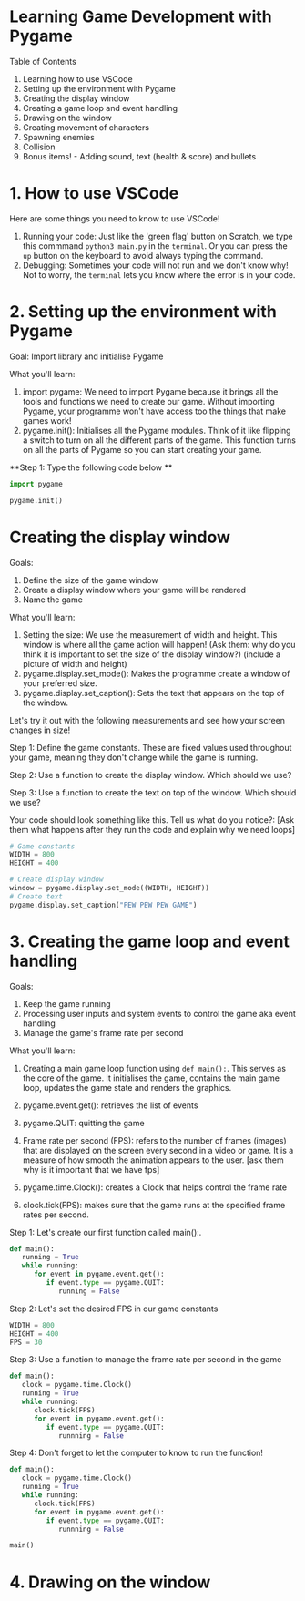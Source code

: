 # Learning Game Development with Pygame

Table of Contents
1. Learning how to use VSCode
2. Setting up the environment with Pygame
3. Creating the display window
4. Creating a game loop and event handling
5. Drawing on the window
6. Creating movement of characters
7. Spawning enemies
8. Collision
9. Bonus items! - Adding sound, text (health & score) and bullets

# 1. How to use VSCode

Here are some things you need to know to use VSCode!

1. Running your code: Just like the 'green flag' button on Scratch, we type this commmand ``` python3 main.py ``` in the ```terminal```. Or you can press the ``` up ``` button on the keyboard to avoid always typing the command.
2. Debugging: Sometimes your code will not run and we don't know why! Not to worry, the ```terminal``` lets you know where the error is in your code. 


# 2. Setting up the environment with Pygame
Goal: Import library and initialise Pygame

What you'll learn:
1. import pygame: We need to import Pygame because it brings all the tools and functions we need to create our game. Without importing Pygame, your programme won't have access too the things that make games work!
2. pygame.init(): Initialises all the Pygame modules. Think of it like flipping a switch to turn on all the different parts of the game. This function turns on all the parts of Pygame so you can start creating your game.

**Step 1: Type the following code below
**
```python
import pygame

pygame.init()
```
# Creating the display window
Goals: 
1. Define the size of the game window
2. Create a display window where your game will be rendered
3. Name the game

What you'll learn: 
1. Setting the size: We use the measurement of width and height. This window is where all the game action will happen!
   (Ask them: why do you think it is important to set the size of the display window?)
   (include a picture of width and height)
2. pygame.display.set_mode(): Makes the programme create a window of your preferred size.
3. pygame.display.set_caption(): Sets the text that appears on the top of the window. 

Let's try it out with the following measurements and see how your screen changes in size!

   Step 1: Define the game constants. These are fixed values used throughout your game, meaning they don't change while the game is running. 

   Step 2: Use a function to create the display window. Which should we use?

   Step 3: Use a function to create the text on top of the window. Which should we use?

Your code should look something like this. Tell us what do you notice?:
[Ask them what happens after they run the code and explain why we need loops]

```python
# Game constants
WIDTH = 800
HEIGHT = 400

# Create display window
window = pygame.display.set_mode((WIDTH, HEIGHT))
# Create text
pygame.display.set_caption("PEW PEW PEW GAME")
```

# 3. Creating the game loop and event handling
Goals:
1. Keep the game running
2. Processing user inputs and system events to control the game aka event handling
3. Manage the game's frame rate per second

What you'll learn: 
1. Creating a main game loop function using ```def main():```. This serves as the core of the game. It initialises the game, contains the main game loop, updates the game state and renders the graphics.
2. pygame.event.get(): retrieves the list of events
3. pygame.QUIT: quitting the game

1. Frame rate per second (FPS): refers to the number of frames (images) that are displayed on the screen every second in a video or game. It is a measure of how smooth the animation appears to the user.
[ask them why is it important that we have fps]
2. pygame.time.Clock(): creates a Clock that helps control the frame rate
3. clock.tick(FPS): makes sure that the game runs at the specified frame rates per second.

Step 1: Let's create our first function called main():.

```python
def main():
   running = True
   while running:
      for event in pygame.event.get():
         if event.type == pygame.QUIT:
            running = False
```
Step 2: Let's set the desired FPS in our game constants

```python
WIDTH = 800
HEIGHT = 400
FPS = 30
```
Step 3: Use a function to manage the frame rate per second in the game

```python
def main():
   clock = pygame.time.Clock()
   running = True
   while running:
      clock.tick(FPS)
      for event in pygame.event.get():
         if event.type == pygame.QUIT:
            runnning = False
```
Step 4: Don't forget to let the computer to know to run the function!

```python
def main():
   clock = pygame.time.Clock()
   running = True
   while running:
      clock.tick(FPS)
      for event in pygame.event.get():
         if event.type == pygame.QUIT:
            runnning = False

main()
```
# 4. Drawing on the window







